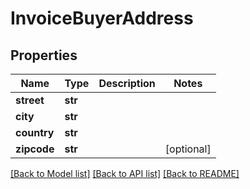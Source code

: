 # InvoiceBuyerAddress

## Properties
Name | Type | Description | Notes
------------ | ------------- | ------------- | -------------
**street** | **str** |  | 
**city** | **str** |  | 
**country** | **str** |  | 
**zipcode** | **str** |  | [optional] 

[[Back to Model list]](../README.md#documentation-for-models) [[Back to API list]](../README.md#documentation-for-api-endpoints) [[Back to README]](../README.md)


